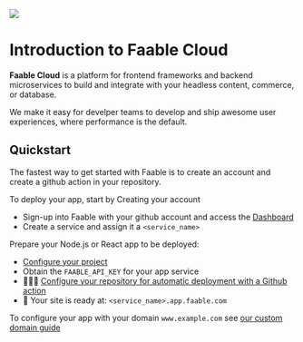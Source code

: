 ![](https://api-cabled.app.faable.com/screenshot?url=https://core-brand-cards.app.faable.com/card/faable?title=Documentation)

# Introduction to Faable Cloud

**Faable Cloud** is a platform for frontend frameworks and backend microservices to build and integrate with your headless content, commerce, or database.

We make it easy for develper teams to develop and ship awesome user experiences, where performance is the default.

## Quickstart

The fastest way to get started with Faable is to create an account and create a github action in your repository.

To deploy your app, start by Creating your account

- Sign-up into Faable with your github account and access the [Dashboard](https://www.faable.com/dashboard)
- Create a service and assign it a `<service_name>`

Prepare your Node.js or React app to be deployed:

- [Configure your project](docs/project-config.md)
- Obtain the `FAABLE_API_KEY` for your app service
- 👨🏼‍💻 [Configure your repository for automatic deployment with a Github action](docs/build-via-github-action.md)
- 🚀 Your site is ready at: `<service_name>.app.faable.com`

To configure your app with your domain `www.example.com` see [our custom domain guide](docs/custom-domain.md)
